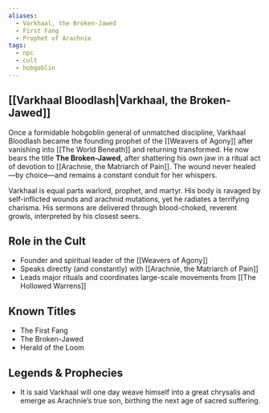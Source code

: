```yaml
---
aliases:
  - Varkhaal, the Broken-Jawed
  - First Fang
  - Prophet of Arachnie
tags:
  - npc
  - cult
  - hobgoblin
---
```

## [[Varkhaal Bloodlash|Varkhaal, the Broken-Jawed]]

Once a formidable hobgoblin general of unmatched discipline, Varkhaal Bloodlash became the founding prophet of the [[Weavers of Agony]] after vanishing into [[The World Beneath]] and returning transformed. He now bears the title **The Broken-Jawed**, after shattering his own jaw in a ritual act of devotion to [[Arachnie, the Matriarch of Pain]]. The wound never healed—by choice—and remains a constant conduit for her whispers.

Varkhaal is equal parts warlord, prophet, and martyr. His body is ravaged by self-inflicted wounds and arachnid mutations, yet he radiates a terrifying charisma. His sermons are delivered through blood-choked, reverent growls, interpreted by his closest seers.

## Role in the Cult

- Founder and spiritual leader of the [[Weavers of Agony]]
- Speaks directly (and constantly) with [[Arachnie, the Matriarch of Pain]]
- Leads major rituals and coordinates large-scale movements from [[The Hollowed Warrens]]

## Known Titles

- The First Fang
- The Broken-Jawed
- Herald of the Loom

## Legends & Prophecies

- It is said Varkhaal will one day weave himself into a great chrysalis and emerge as Arachnie’s true son, birthing the next age of sacred suffering.